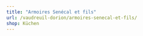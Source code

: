 ```yaml
---
title: "Armoires Senécal et fils"
url: /vaudreuil-dorion/armoires-senecal-et-fils/
shop: Küchen
---
```

